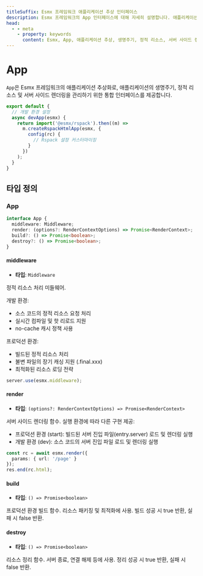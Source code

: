```yaml
---
titleSuffix: Esmx 프레임워크 애플리케이션 추상 인터페이스
description: Esmx 프레임워크의 App 인터페이스에 대해 자세히 설명합니다. 애플리케이션 생명주기 관리, 정적 리소스 처리 및 서버 사이드 렌더링 기능을 포함하여 개발자가 애플리케이션의 핵심 기능을 이해하고 사용할 수 있도록 돕습니다.
head:
  - - meta
    - property: keywords
      content: Esmx, App, 애플리케이션 추상, 생명주기, 정적 리소스, 서버 사이드 렌더링, API
---
```


# App

`App`은 Esmx 프레임워크의 애플리케이션 추상화로, 애플리케이션의 생명주기, 정적 리소스 및 서버 사이드 렌더링을 관리하기 위한 통합 인터페이스를 제공합니다.

```ts title="entry.node.ts"
export default {
  // 개발 환경 설정
  async devApp(esmx) {
    return import('@esmx/rspack').then((m) =>
      m.createRspackHtmlApp(esmx, {
        config(rc) {
          // Rspack 설정 커스터마이징
        }
      })
    );
  }
}
```

## 타입 정의
### App

```ts
interface App {
  middleware: Middleware;
  render: (options?: RenderContextOptions) => Promise<RenderContext>;
  build?: () => Promise<boolean>;
  destroy?: () => Promise<boolean>;
}
```

#### middleware

- **타입**: `Middleware`

정적 리소스 처리 미들웨어.

개발 환경:
- 소스 코드의 정적 리소스 요청 처리
- 실시간 컴파일 및 핫 리로드 지원
- no-cache 캐시 정책 사용

프로덕션 환경:
- 빌드된 정적 리소스 처리
- 불변 파일의 장기 캐싱 지원 (.final.xxx)
- 최적화된 리소스 로딩 전략

```ts
server.use(esmx.middleware);
```

#### render

- **타입**: `(options?: RenderContextOptions) => Promise<RenderContext>`

서버 사이드 렌더링 함수. 실행 환경에 따라 다른 구현 제공:
- 프로덕션 환경 (start): 빌드된 서버 진입 파일(entry.server) 로드 및 렌더링 실행
- 개발 환경 (dev): 소스 코드의 서버 진입 파일 로드 및 렌더링 실행

```ts
const rc = await esmx.render({
  params: { url: '/page' }
});
res.end(rc.html);
```

#### build

- **타입**: `() => Promise<boolean>`

프로덕션 환경 빌드 함수. 리소스 패키징 및 최적화에 사용. 빌드 성공 시 true 반환, 실패 시 false 반환.

#### destroy

- **타입**: `() => Promise<boolean>`

리소스 정리 함수. 서버 종료, 연결 해제 등에 사용. 정리 성공 시 true 반환, 실패 시 false 반환.